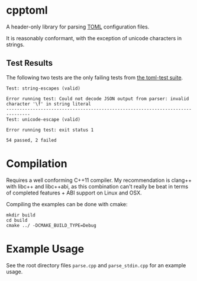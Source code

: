 # cpptoml
A header-only library for parsing [TOML][toml] configuration files.

It is reasonably conformant, with the exception of unicode characters in
strings.

## Test Results
The following two tests are the only failing tests from [the toml-test
suite][toml-test].

```
Test: string-escapes (valid)

Error running test: Could not decode JSON output from parser: invalid character '\f' in string literal
-------------------------------------------------------------------------------
Test: unicode-escape (valid)

Error running test: exit status 1

54 passed, 2 failed
```

# Compilation
Requires a well conforming C++11 compiler. My recommendation is clang++ with
libc++ and libc++abi, as this combination can't really be beat in terms of
completed features + ABI support on Linux and OSX.

Compiling the examples can be done with cmake:

```
mkdir build
cd build
cmake ../ -DCMAKE_BUILD_TYPE=Debug
```

# Example Usage
See the root directory files `parse.cpp` and `parse_stdin.cpp` for an
example usage.

[toml]: https://github.com/mojombo/toml
[toml-test]: https://github.com/BurntSushi/toml-test
